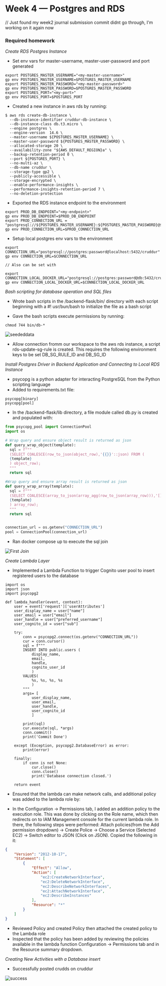 # Week 4 — Postgres and RDS
// Just found my week2 journal submission commit didnt go through, I'm working on it again now
### Required homework

_Create RDS Postgres Instance_

- Set env vars for master-username, master-user-password and port generated

```
export POSTGRES_MASTER_USERNAME="<my-master-username>"
gp env POSTGRES_MASTER_USERNAME=$POSTGRES_MASTER_USERNAME
export POSTGRES_MASTER_PASSWORD="<my-master-password>"
gp env POSTGRES_MASTER_PASSWORD=$POSTGRES_MASTER_PASSWORD
export POSTGRES_PORT="<my-port>"
gp env POSTGRES_PORT=$POSTGRES_PORT
```
- Created a new instance in aws rds by running:

```
$ aws rds create-db-instance \
  --db-instance-identifier cruddur-db-instance \
  --db-instance-class db.t3.micro \
  --engine postgres \
  --engine-version  14.6 \
  --master-username ${POSTGRES_MASTER_USERNAME} \
  --master-user-password ${POSTGRES_MASTER_PASSWORD} \
  --allocated-storage 20 \
  --availability-zone "${AWS_DEFAULT_REGION}a" \
  --backup-retention-period 0 \
  --port ${POSTGRES_PORT} \
  --no-multi-az \
  --db-name cruddur \
  --storage-type gp2 \
  --publicly-accessible \
  --storage-encrypted \
  --enable-performance-insights \
  --performance-insights-retention-period 7 \
  --no-deletion-protection
```

- Exported the RDS instance endpoint to the environment

```
export PROD_DB_ENDPOINT="<my-endpoint>"
gp env PROD_DB_ENDPOINT=$PROD_DB_ENDPOINT 
export PROD_CONNECTION_URL = "postgresql://${POSTGRES_MASTER_USERNAME}:${POSTGRES_MASTER_PASSWORD}@${PROD_DB_ENDPOINT}:${POSTGRES_PORT}/cruddur"
gp env PROD_CONNECTION_URL=$PROD_CONNECTION_URL
```
- Setup local postgres env vars to the environment

```
export CONNECTION_URL="postgresql://postgres:password@localhost:5432/cruddur"
gp env CONNECTION_URL=$CONNECTION_URL

// Also can be set with

export CONNECTION_LOCAL_DOCKER_URL="postgresql://postgres:password@db:5432/cruddur"
gp env CONNECTION_LOCAL_DOCKER_URL=$CONNECTION_LOCAL_DOCKER_URL
```

_Bash scripting for database operation and SQL files_

- Wrote bash scripts in the /backend-flask/bin/ directory with each script beginning with a  #! usr/bun/bash to initialize the file as a bash script

- Gave the bash scripts execute permissions by running:
```
chmod 744 bin/db-*
```

![seededdata](./asssets/tablewithseededdata.png)

- Allow connection fromm our workspace to the aws rds instance, a script rds-update-sg-rule is created. This requires the following environment keys to be set DB_SG_RULE_ID and DB_SG_ID

_Install Postgres Driver in Backend Application and Connecting to Local RDS Instance_

- psycopg is a python adapter for interacting PostgreSQL from the Python scripting language
- Added to requirements.txt file:

```
psycopg[binary]
psycopg[pool]
```
- In the /backend-flask/lib directory, a file module called db.py is created and populated with:

```python
from psycopg_pool import ConnectionPool
import os

# Wrap query and ensure object result is returned as json
def query_wrap_object(template):
  sql = f"""
  (SELECT COALESCE(row_to_json(object_row),'{{}}'::json) FROM (
  {template}
  ) object_row);
  """
  return sql

#Wrap query and ensure array result is returned as json
def query_wrap_array(template):
  sql = f"""
  (SELECT COALESCE(array_to_json(array_agg(row_to_json(array_row))),'[]'::json) FROM (
  {template}
  ) array_row);
  """
  return sql


connection_url = os.getenv("CONNECTION_URL")
pool = ConnectionPool(connection_url)

```
- Ran docker compose up to execute the sql join

![First Join](./assets/joiningproof.png)

_Create Lambda Layer_

- Implemented a Lambda Function to trigger Cognito user pool to insert registered users to the database

```
import os
import json
import psycopg2

def lambda_handler(event, context):
    user = event['request']['userAttributes']
    user_display_name = user["name"]
    user_email = user["email"]
    user_handle = user["preferred_username"]
    user_cognito_id = user["sub"]
        
    try:
        conn = psycopg2.connect(os.getenv("CONNECTION_URL"))
        cur = conn.cursor()
        sql = f"""
        INSERT INTO public.users (
            display_name,
            email, 
            handle, 
            cognito_user_id
            ) 
        VALUES(
            %s, %s, %s, %s
            )
        """ 
        args= [
            user_display_name, 
            user_email, 
            user_handle, 
            user_cognito_id
            ]
            
        print(sql)
        cur.execute(sql, *args)
        conn.commit()
        print('Commit Done')

    except (Exception, psycopg2.DatabaseError) as error:
        print(error)
        
    finally:
        if conn is not None:
            cur.close()
            conn.close()
            print('Database connection closed.')

    return event
```

- Ensured that the lambda can make network calls, and additional policy was added to the lambda role by:

- In the Configuration -> Permissions tab, I added an addition policy to the execution role. This was done by clicking on the Role name, which then    redirects on to IAM Management console for the current lambda role. In there, the following steps were performed: Attach policies(from the Add permission dropdown) -> Create Police -> Choose a Service (Selected EC2) -> Switch editor to JSON (Click on JSON). Copied the following in it:
```JSON
{
    "Version": "2012-10-17",
    "Statement": [
        {
            "Effect": "Allow",
            "Action": [
                "ec2:CreateNetworkInterface",
                "ec2:DeleteNetworkInterface",
                "ec2:DescribeNetworkInterfaces",
                "ec2:AttachNetworkInterface",
                "ec2:DescribeInstances"
            ],
            "Resource": "*"
        }
    ]
}
```
- Reviewed Policy and created Policy then attached the created policy to the Lambda role
- Inspected that the policy has been added by reviewing the policies available in the lambda function Configuration -> Permissions tab and in the     Resource summary dropdown.

_Creating New Activities with a Database insert_

- Successfully posted crudds on cruddur

![success](./assets/firstjoin.png)


